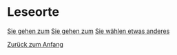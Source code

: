 <link rel="stylesheet" href="/Buchstadt-Leipzig/css/style.css">

# Leseorte

<a href="z_dn.html" class="button">Sie gehen zum</a>
<a href="z_rm.html" class="button">Sie gehen zum</a>
<a href="z_lb.html" class="button">Sie wählen etwas anderes</a>


[Zurück zum Anfang](index.html)

